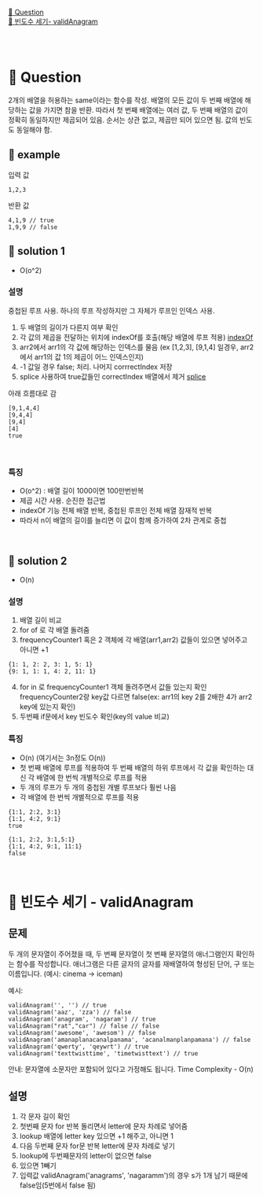 <a href="#1">🐣 Question</a> <br/>
<a href="#2">🐣 빈도수 세기- validAnagram</a>

<br/>
<br/>

# 🐣 Question <span id="1">
2개의 배열을 허용하는 same이라는 함수를 작성. 
배열의 모든 값이 두 번째 배열에 해당하는 값을 가지면 참을 반환.
따라서 첫 번째 배열에는 여러 값, 두 번째 배열의 값이 정확히 동일하지만 제곱되어 있음.
순서는 상관 없고, 제곱만 되어 있으면 됨. 값의 빈도도 동일해야 함.

## 🐣 example
입력 값
```
1,2,3
```
반환 값
```
4,1,9 // true
1,9,9 // false
``` 

## 🐣 solution 1
- O(o^2)

### 설명

중첩된 루프 사용. 하나의 루프 작성하지만 그 자체가 루프인 인덱스 사용.
1. 두 배열의 길이가 다른지 여부 확인
2. 각 값의 제곱을 전달하는 위치에 indexOf를 호출(해당 배열에 루프 적용)
    [indexOf ](https://developer.mozilla.org/ko/docs/Web/JavaScript/Reference/Global_Objects/Array/indexOf)
3. arr2에서 arr1의 각 값에 해당하는 인덱스를 물음
(ex [1,2,3], [9,1,4] 일경우, arr2에서 arr1의 값 1의 제곱이 어느 인덱스인지)
4. -1 값일 경우 false; 처리. 나머지 corrrectIndex 저장
5. splice 사용하여 true값들인 correctIndex 배열에서 제거 
    [splice](https://developer.mozilla.org/ko/docs/Web/JavaScript/Reference/Global_Objects/Array/splice)

아래 흐름대로 감
```
[9,1,4,4]
[9,4,4]
[9,4]
[4]
true
```
</br>

### 특징

- O(o^2) : 배열 길이 1000이면 100만번반복
- 제곱 시간 사용. 순진한 접근법
- indexOf 기능 전체 배열 반복, 중첩된 루프인 전체 배열 잠재적 반복
- 따라서 n이 배열의 길이를 늘리면 이 값이 함께 증가하여 2차 관계로 중첩

</br>


## 🐣 solution 2
- O(n)

### 설명
1. 배열 길이 비교
2. for of 로 각 배열 돌려줌
3. frequencyCounter1 혹은 2 객체에 각 배열(arr1,arr2) 값들이 있으면 넣어주고 아니면 +1
```
{1: 1, 2: 2, 3: 1, 5: 1}
{9: 1, 1: 1, 4: 2, 11: 1}
```
4. for in 로 frequencyCounter1 객체 돌려주면서 값들 있는지 확인 
frequencyCounter2랑 key값 다르면 false(ex: arr1의 key 2를 2배한 4가 arr2 key에 있는지 확인) 
5. 두번째 if문에서 key 빈도수 확인(key의 value 비교)


### 특징
- O(n) (여기서는 3n정도 O(n))
- 첫 번째 배열에 루프를 적용하여 두 번째 배열의 하위 루프에서 각 값을 확인하는 대신 각 배열에 한 번씩 개별적으로 루프를 적용
- 두 개의 루프가 두 개의 중첩된 개별 루프보다 훨씬 나음
- 각 배열에 한 번씩 개별적으로 루프를 적용

```
{1:1, 2:2, 3:1}
{1:1, 4:2, 9:1}
true
```
```
{1:1, 2:2, 3:1,5:1}
{1:1, 4:2, 9:1, 11:1}
false
```

<br/>

# 🐣 빈도수 세기 - validAnagram <span id="2">

## 문제
두 개의 문자열이 주어졌을 때, 두 번째 문자열이 첫 번째 문자열의 애너그램인지 확인하는 함수를 작성합니다. 애너그램은 다른 글자의 글자를 재배열하여 형성된 단어, 구 또는 이름입니다. (예시: cinema -> iceman)

예시:
```
validAnagram('', '') // true
validAnagram('aaz', 'zza') // false
validAnagram('anagram', 'nagaram') // true
validAnagram("rat","car") // false // false
validAnagram('awesome', 'awesom') // false
validAnagram('amanaplanacanalpanama', 'acanalmanplanpamana') // false
validAnagram('qwerty', 'qeywrt') // true
validAnagram('texttwisttime', 'timetwisttext') // true
```
안내: 문자열에 소문자만 포함되어 있다고 가정해도 됩니다.
Time Complexity - O(n)

## 설명
1. 각 문자 길이 확인
2. 첫번째 문자 for 반복 돌리면서 letter에 문자 차례로 넣어줌
3. lookup 배열에 letter key 있으면 +1 해주고, 아니면 1
4. 다음 두번째 문자 for문 반복 letter에 문자 차례로 넣기
5. lookup에 두번째문자의 letter이 없으면 false
6. 있으면 1빼기
7. 입력값 validAnagram('anagrams', 'nagaramm')의 경우 s가 1개 남기 때문에 false임(5번에서 false 됨)